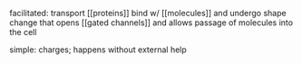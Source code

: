 facilitated: transport [[proteins]] bind w/ [[molecules]] and undergo shape change that opens [[gated channels]] and allows passage of molecules into the cell

simple: charges; happens without external help